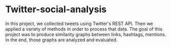 # Twitter-social-analysis

In this project, we collected tweets using Twitter's REST API. 
Then we applied a variety of methods in order to process that data.
The goal of this project was to produce similarity graphs between links, hashtags, mentions.
In the end, those graphs are analyzed and evaluated.
